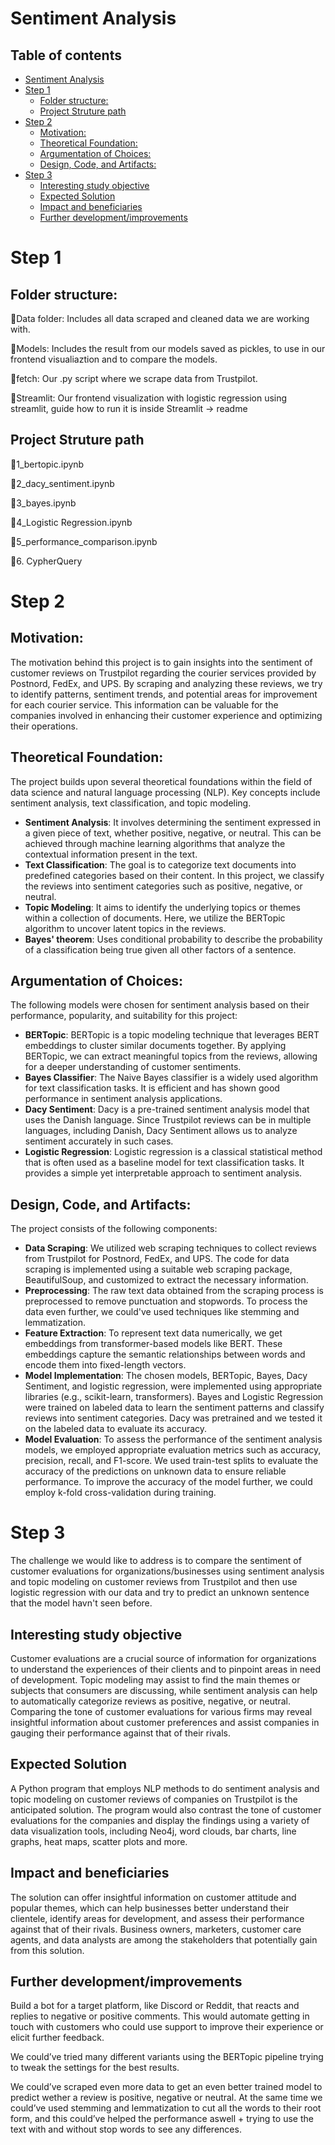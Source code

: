 # Sentiment Analysis
## Table of contents
- [Sentiment Analysis](#sentiment-analysis)
- [Step 1](#step-1)
  - [Folder structure:](#folder-structure)
  - [Project Struture path](#project-struture-path)
- [Step 2](#step-2)
  - [Motivation:](#motivation)
  - [Theoretical Foundation:](#theoretical-foundation)
  - [Argumentation of Choices:](#argumentation-of-choices)
  - [Design, Code, and Artifacts:](#design-code-and-artifacts)
- [Step 3](#step-3)
  - [Interesting study objective](#interesting-study-objective)
  - [Expected Solution](#expected-solution)
  - [Impact and beneficiaries](#impact-and-beneficiaries)
  - [Further development/improvements](#further-developmentimprovements)

# Step 1
## Folder structure:
📁Data folder: Includes all data scraped and cleaned data we are working with.

📁Models: Includes the result from our models saved as pickles, to use in our frontend visualiaztion and to compare the models.

📁fetch: Our .py script where we scrape data from Trustpilot.

📁Streamlit: Our frontend visualization with logistic regression using streamlit, guide how to run it is inside Streamlit -> readme

## Project Struture path
📑1_bertopic.ipynb

📑2_dacy_sentiment.ipynb

📑3_bayes.ipynb

📑4_Logistic Regression.ipynb

📑5_performance_comparison.ipynb

📑6. CypherQuery

# Step 2
## Motivation:
The motivation behind this  project is to gain insights into the sentiment of customer reviews on Trustpilot regarding the courier services provided by Postnord, FedEx, and UPS. By scraping and analyzing these reviews, we try to identify patterns, sentiment trends, and potential areas for improvement for each courier service. This information can be valuable for the companies involved in enhancing their customer experience and optimizing their operations.

## Theoretical Foundation:

The project builds upon several theoretical foundations within the field of data science and natural language processing (NLP). Key concepts include sentiment analysis, text classification, and topic modeling.
- **Sentiment Analysis**: It involves determining the sentiment expressed in a given piece of text, whether positive, negative, or neutral. This can be achieved through machine learning algorithms that analyze the contextual information present in the text.
- **Text Classification**: The goal is to categorize text documents into predefined categories based on their content. In this project, we classify the reviews into sentiment categories such as positive, negative, or neutral.
- **Topic Modeling**: It aims to identify the underlying topics or themes within a collection of documents. Here, we utilize the BERTopic algorithm to uncover latent topics in the reviews.
- **Bayes' theorem**: Uses conditional probability to describe the probability of a classification being true given all other factors of a sentence.

## Argumentation of Choices:

The following models were chosen for sentiment analysis based on their performance, popularity, and suitability for this project:
- **BERTopic**: BERTopic is a topic modeling technique that leverages BERT embeddings to cluster similar documents together. By applying BERTopic, we can extract meaningful topics from the reviews, allowing for a deeper understanding of customer sentiments.
- **Bayes Classifier**: The Naive Bayes classifier is a widely used algorithm for text classification tasks. It is efficient and has shown good performance in sentiment analysis applications.
- **Dacy Sentiment**: Dacy is a pre-trained sentiment analysis model that uses the Danish language. Since Trustpilot reviews can be in multiple languages, including Danish, Dacy Sentiment allows us to analyze sentiment accurately in such cases.
- **Logistic Regression**: Logistic regression is a classical statistical method that is often used as a baseline model for text classification tasks. It provides a simple yet interpretable approach to sentiment analysis.

## Design, Code, and Artifacts:

The project consists of the following components:
- **Data Scraping**: We utilized web scraping techniques to collect reviews from Trustpilot for Postnord, FedEx, and UPS. The code for data scraping is implemented using a suitable web scraping package, BeautifulSoup, and customized to extract the necessary information.
- **Preprocessing**: The raw text data obtained from the scraping process is preprocessed to remove punctuation and stopwords. To process the data even further, we could've used techniques like stemming and lemmatization.
- **Feature Extraction**: To represent text data numerically, we get embeddings from transformer-based models like BERT. These embeddings capture the semantic relationships between words and encode them into fixed-length vectors.
- **Model Implementation**: The chosen models, BERTopic, Bayes, Dacy Sentiment, and logistic regression, were implemented using appropriate libraries (e.g., scikit-learn, transformers). Bayes and Logistic Regression were trained on labeled data to learn the sentiment patterns and classify reviews into sentiment categories. Dacy was pretrained and we tested it on the labeled data to evaluate its accuracy.
- **Model Evaluation**: To assess the performance of the sentiment analysis models, we employed appropriate evaluation metrics such as accuracy, precision, recall, and F1-score. We used train-test splits to evaluate the accuracy of the predictions on unknown data to ensure reliable performance. To improve the accuracy of the model further, we could employ k-fold cross-validation during training.


# Step 3
The challenge we would like to address is to compare the sentiment of customer evaluations for organizations/businesses using sentiment analysis and topic modeling on customer reviews from Trustpilot and then use logistic regression with our data and try to predict an unknown sentence that the model havn't seen before.

## Interesting study objective
Customer evaluations are a crucial source of information for organizations to understand the experiences of their clients and to pinpoint areas in need of development. Topic modeling may assist to find the main themes or subjects that consumers are discussing, while sentiment analysis can help to automatically categorize reviews as positive, negative, or neutral. Comparing the tone of customer evaluations for various firms may reveal insightful information about customer preferences and assist companies in gauging their performance against that of their rivals. 

## Expected Solution
A Python program that employs NLP methods to do sentiment analysis and topic modeling on customer reviews of companies on Trustpilot is the anticipated solution. The program would also contrast the tone of customer evaluations for the companies and display the findings using a variety of data visualization tools, including Neo4j, word clouds, bar charts, line graphs, heat maps, scatter plots and more.

## Impact and beneficiaries
The solution can offer insightful information on customer attitude and popular themes, which can help businesses better understand their clientele, identify areas for development, and assess their performance against that of their rivals. Business owners, marketers, customer care agents, and data analysts are among the stakeholders that potentially gain from this solution.

## Further development/improvements 
Build a bot for a target platform, like Discord or Reddit, that reacts and replies to negative or positive comments. This would automate getting in touch with customers who could use support to improve their experience or elicit further feedback.

We could’ve tried many different variants using the BERTopic pipeline trying to tweak the settings for the best results.

We could’ve scraped even more data to get an even better trained model to predict wether a review is positive, negative or neutral. At the same time we could’ve used stemming and lemmatization to cut all the words to their root form, and this could’ve helped the performance aswell + trying to use the text with and without stop words to see any differences.
